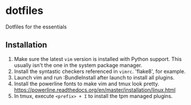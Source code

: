 # dotfiles
Dotfiles for the essentials

## Installation
1. Make sure the latest `vim` version is installed with Python support. This
   usually isn't the one in the system package manager.
1. Install the syntastic checkers referenced in `vimrc`. 'flake8', for example.
1. Launch vim and run :BundleInstall after launch to install all plugins.
1. Install the powerline fonts to make vim and tmux look pretty. https://powerline.readthedocs.org/en/master/installation/linux.html
1. In tmux, execute `<prefix> + I` to install the tpm managed plugins.
